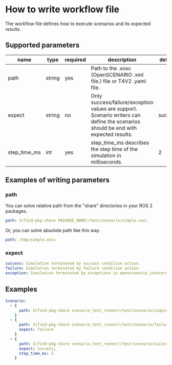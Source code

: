 # How to write workflow file
The workflow file defines how to execute scenarios and its expected results.

## Supported parameters

| name         | type   | required | description                                                                                                                       | default | example                  |
|--------------|--------|----------|-----------------------------------------------------------------------------------------------------------------------------------|---------|--------------------------|
| path         | string | yes      | Path to the .xosc (OpenSCENARIO .xml file.) file or T4V2 .yaml file.                                                              |         | [example](#path)         |
| expect       | string | no       | Only success/failure/exception values are support. Scenario writers can define the scenarios should be end with expected results. | success | [example](#expect)       |
| step_time_ms | int    | yes      | step_time_ms describes the step time of the simulation in milliseconds.                                                           | 2       | [example](#step_time_ms) |

[//]: # (TODO: resolve example link in step_time_ms raw)
## Examples of writing parameters
### path

You can solve relative path from the "share" directories in your ROS 2 packages.
```yaml
path: $(find-pkg-share PACKAGE_NAME)/test/scenario/simple.xosc
```
Or, you can solve absolute path like this way.
```yaml
path: /tmp/simple.xosc
```

### expect

```yaml
success: Simulation terminated by success condition action.
failure: Simulation terminated by failure condition action.
exception: Simulation terminated by exceptions in openscenario_interpreter component.
```

## Examples
```yaml
Scenario:
  - {
      path: $(find-pkg-share scenario_test_runner)/test/scenario/simple.xosc
    }
  - {
      path: $(find-pkg-share scenario_test_runner)/test/scenario/failure.yaml,
      expect: failure
    }
  - {
      path: $(find-pkg-share scenario_test_runner)/test/scenario/success.yaml,
      expect: success,
      step_time_ms: 2
    }
```
